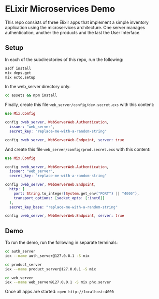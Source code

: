# ELixir Microservices Demo
This repo consists of three Elixir apps that implement a simple inventory
application using the microservices architecture. One server manages
authentication, another the products and the last the User Interface.

## Setup
In each of the subdirectories of this repo, run the following:
```sh
asdf install
mix deps.get
mix ecto.setup
```

In the web_server directory only:
```sh
cd assets && npm install
```

Finally, create this file `web_server/config/dev.secret.exs` with this content:
```elixir
use Mix.Config

config :web_server, WebServerWeb.Authentication,
  issuer: "web_server",
  secret_key: "replace-me-with-a-random-string"

config :web_server, WebServerWeb.Endpoint, server: true
```
And create this file `web_server/config/prod.secret.exs` with this content:
```elixir
use Mix.Config

config :web_server, WebServerWeb.Authentication,
  issuer: "web_server",
  secret_key: "replace-me-with-a-random-string"

config :web_server, WebServerWeb.Endpoint,
  http: [
    port: String.to_integer(System.get_env("PORT") || "4000"),
    transport_options: [socket_opts: [:inet6]]
  ],
  secret_key_base: "replace-me-with-a-random-string"

config :web_server, WebServerWeb.Endpoint, server: true
```

## Demo
To run the demo, run the following in separate terminals:
```sh
cd auth_server
iex --name auth_server@127.0.0.1 -S mix
```
```sh
cd product_server
iex --name product_server@127.0.0.1 -S mix
```
```sh
cd web_server
iex --name web_server@127.0.0.1 -S mix phx.server
```
Once all apps are started: `open http://localhost:4000`
